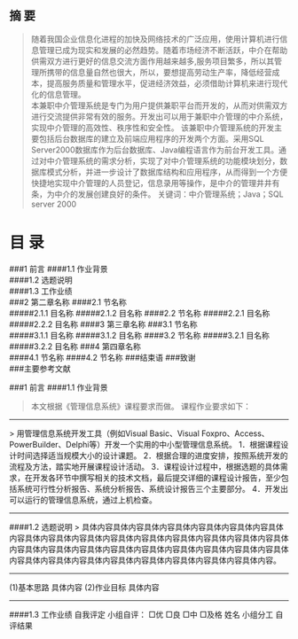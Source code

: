 摘     要
----------------------------------
>	随着我国企业信息化进程的加快及网络技术的广泛应用，使用计算机进行信息管理已成为现实和发展的必然趋势。随着市场经济不断活跃，中介在帮助供需双方进行更好的信息交流方面作用越来越多,服务项目繁多，所以其管理所携带的信息量自然也很大，所以，要想提高劳动生产率，降低经营成本，提高服务质量和管理水平，促进经济效益，必须借助计算机来进行现代化的信息管理。  
>	本兼职中介管理系统是专门为用户提供兼职平台而开发的，从而对供需双方进行交流提供非常有效的服务。开发出可以用于兼职中介管理的中介系统，实现中介管理的高效性、秩序性和安全性。
>	该兼职中介管理系统的开发主要包括后台数据库的建立及前端应用程序的开发两个方面。采用SQL Server2000数据库作为后台数据库、Java编程语言作为前台开发工具。通过对中介管理系统的需求分析，实现了对中介管理系统的功能模块划分，数据库模式分析，并进一步设计了数据库结构和应用程序，从而得到一个方便快捷地实现中介管理的人员登记，信息录用等操作，是中介的管理井井有条，为中介的发展创建良好的条件。
关键词：中介管理系统；Java；SQL server 2000

 

目    录
===================================  
###1 前言	
####1.1  作业背景	
####1.2  选题说明	
####1.3  工作业绩	
###2  第二章名称	
####2.1   节名称	
#####2.1.1  目名称	
#####2.1.2  目名称	
####2.2 节名称	
#####2.2.1  目名称	
#####2.2.2  目名称	
####3 第三章名称	
###3.1   节名称	
#####3.1.1  目名称	
#####3.1.2  目名称	
####3.2 节名称	
#####3.2.1  目名称	
#####3.2.2  目名称	
###4 第四章名称	
####4.1   节名称
####4.2   节名称
###结束语
###致谢	
###主要参考文献	

###1 前言
####1.1  作业背景
>  本文根据《管理信息系统》课程要求而做。
  课程作业要求如下：
<hr>
>  用管理信息系统开发工具（例如Visual Basic、Visual Foxpro、Access、PowerBuilder、Delphi等）开发一个实用的中小型管理信息系统。
1．根据课程设计时间选择适当规模大小的设计课题。
2．根据合理的进度安排，按照系统开发的流程及方法，踏实地开展课程设计活动。
3．课程设计过程中，根据选题的具体需求，在开发各环节中撰写相关的技术文档，最后提交详细的课程设计报告，至少包括系统可行性分析报告、系统分析报告、系统设计报告三个主要部分。
4．开发出可以运行的管理信息系统，通过上机检查。
<hr>
####1.2  选题说明
> 具体内容具体内容具体内容具体内容具体内容具体内容具体内容具体内容具体内容具体内容具体内容具体内容具体内容具体内容具体内容具体内容具体内容具体内容具体内容具体内容具体内容具体内容具体内容具体内容具体内容具体内容具体内容具体内容具体内容具体内容具体内容具体内容具体内容。
<hr>
(1)基本思路
具体内容
(2)作业目标
具体内容
<hr>
####1.3  工作业绩
自我评定   小组自评：   □优    □良   □中  □及格
姓名	小组分工	自评结果
		
		
		
		
		

 

